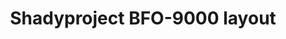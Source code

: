 ---
layout: layouts/keymapdb_entry.njk
OS: []
keymap_author: shadyproject
firmware: QMK
hasHomeRowMods: False
hasLetterOnThumb: False
hasVerticalCombos: False
thumb: http://shadyproject.net/images/bfo9000-layout.png
imageDate: idk
keyCount: 108
keyboard: Keebio BFO-9000
languages: ['English']
layerCount: 2
title: "Shadyproject BFO-9000 layout"
split: True
stagger: ortholinear
summary: 
keymap_url: https://github.com/shadyproject/qmk_firmware/tree/master/keyboards/keebio/bfo9000/keymaps/shadyproject
writeup: https://github.com/shadyproject/qmk_firmware/tree/master/keyboards/keebio/bfo9000/keymaps/shadyproject/readme.md
---